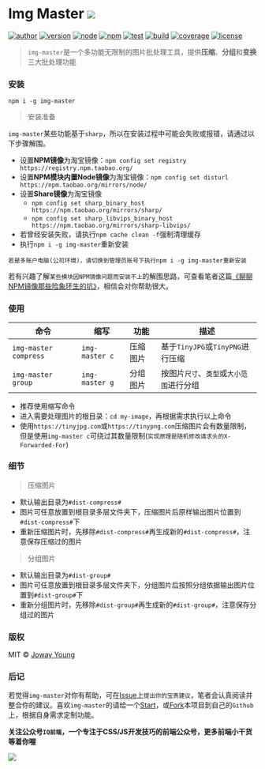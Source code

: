 # Img Master <img src="https://img.shields.io/badge/img--master-多功能无限制的图片批处理工具-66f.svg">

[![author](https://img.shields.io/badge/author-JowayYoung-f66.svg)](https://github.com/JowayYoung/img-master)
[![version](https://img.shields.io/badge/version-0.0.1-f66.svg)](https://github.com/JowayYoung/img-master)
[![node](https://img.shields.io/badge/node-%3E%3D%2010.0.0-3c9.svg)](https://github.com/JowayYoung/img-master)
[![npm](https://img.shields.io/badge/npm-%3E%3D%205.6.0-3c9.svg)](https://github.com/JowayYoung/img-master)
[![test](https://img.shields.io/badge/test-passing-f90.svg)](https://github.com/JowayYoung/img-master)
[![build](https://img.shields.io/badge/build-passing-f90.svg)](https://github.com/JowayYoung/img-master)
[![coverage](https://img.shields.io/badge/coverage-100%25-09f.svg)](https://github.com/JowayYoung/img-master)
[![license](https://img.shields.io/badge/license-MIT-09f.svg)](https://github.com/JowayYoung/img-master)

> `img-master`是一个多功能无限制的图片批处理工具，提供**压缩**、**分组**和**变换**三大批处理功能

### 安装

`npm i -g img-master`

> 安装准备

`img-master`某些功能基于`sharp`，所以在安装过程中可能会失败或报错，请通过以下步骤解围。

- 设置**NPM镜像**为淘宝镜像：`npm config set registry https://registry.npm.taobao.org/`
- 设置**NPM模块内置Node镜像**为淘宝镜像：`npm config set disturl https://npm.taobao.org/mirrors/node/`
- 设置**Share镜像**为淘宝镜像
	- `npm config set sharp_binary_host https://npm.taobao.org/mirrors/sharp/`
	- `npm config set sharp_libvips_binary_host https://npm.taobao.org/mirrors/sharp-libvips/`
- 若曾经安装失败，请执行`npm cache clean -f`强制清理缓存
- 执行`npm i -g img-master`重新安装

```!
若是多账户电脑(公司环境)，请切换到管理员账号下执行npm i -g img-master重新安装
```

若有兴趣了解`某些模块因NPM镜像问题而安装不上`的解围思路，可查看笔者这篇[《聊聊NPM镜像那些险象环生的坑》](https://juejin.im/post/5edf60d4f265da76b559b6ac)，相信会对你帮助很大。

### 使用

命令|缩写|功能|描述
-|-|-|-
`img-master compress`|`img-master c`|压缩图片|基于`TinyJPG`或`TinyPNG`进行压缩
`img-master group`|`img-master g`|分组图片|按图片`尺寸`、`类型`或`大小范围`进行分组

- 推荐使用缩写命令
- 进入需要处理图片的根目录：`cd my-image`，再根据需求执行以上命令
- 使用`https://tinyjpg.com`或`https://tinypng.com`压缩图片会有数量限制，但是使用`img-master c`可绕过其数量限制(`实现原理是随机修改请求头的X-Forwarded-For`)

### 细节

> 压缩图片

- 默认输出目录为`#dist-compress#`
- 图片可任意放置到根目录多层文件夹下，压缩图片后原样输出图片位置到`#dist-compress#`下
- 重新压缩图片时，先移除`#dist-compress#`再生成新的`#dist-compress#`，注意保存压缩过的图片

> 分组图片

- 默认输出目录为`#dist-group#`
- 图片可任意放置到根目录多层文件夹下，分组图片后按照分组依据输出图片位置到`#dist-group#`下
- 重新分组图片时，先移除`#dist-group#`再生成新的`#dist-group#`，注意保存分组过的图片

### 版权

MIT © [Joway Young](https://github.com/JowayYoung)

### 后记

若觉得`img-master`对你有帮助，可在[Issue](https://github.com/JowayYoung/img-master/issues)上`提出你的宝贵建议`，笔者会认真阅读并整合你的建议。喜欢`img-master`的请给一个[Start](https://github.com/JowayYoung/img-master)，或[Fork](https://github.com/JowayYoung/img-master)本项目到自己的`Github`上，根据自身需求定制功能。

**关注公众号`IQ前端`，一个专注于CSS/JS开发技巧的前端公众号，更多前端小干货等着你喔**

![](https://yangzw.vip/static/frontend/account/IQ前端公众号.jpg)
